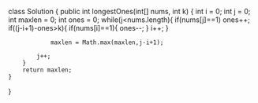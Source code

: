 class Solution {
    public int longestOnes(int[] nums, int k) {
        int i = 0;
        int j = 0;
        int maxlen = 0;
        int ones = 0;
        while(j<nums.length){
            if(nums[j]==1) ones++;
            if((j-i+1)-ones>k){
                if(nums[i]==1){
                    ones--;
                }
                i++;
            }
            
                maxlen = Math.max(maxlen,j-i+1);
            
            j++;
        }
        return maxlen;
    }
}